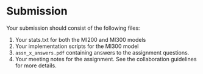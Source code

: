 # Submission

Your submission should consist of the following files:
1. Your stats.txt for both the MI200 and MI300 models
2. Your implementation scripts for the MI300 model
3. `assn_x_answers.pdf` containing answers to the assignment questions.
4. Your meeting notes for the assignment. See the collaboration guidelines for more details.
